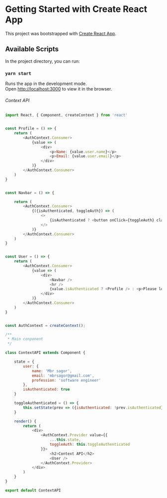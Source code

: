 # Getting Started with Create React App

This project was bootstrapped with [Create React App](https://github.com/facebook/create-react-app).

## Available Scripts

In the project directory, you can run:

### `yarn start`

Runs the app in the development mode.\
Open [http://localhost:3000](http://localhost:3000) to view it in the browser.


###### Context API

```javascript
import React, { Component, createContext } from 'react'


const Profile = () => {
    return (
        <AuthContext.Consumer>
            {value => (
                <div>
                    <p>Name: {value.user.name}</p>
                    <p>Email: {value.user.email}</p>
                </div>
            )}
        </AuthContext.Consumer>
    )
}


const Navbar = () => {

    return (
        <AuthContext.Consumer>
            {({isAuthenticated, toggleAuth}) => (
                <>
                    {isAuthenticated ? <button onClick={toggleAuth} className="btn btn-danger btn-sm">Logout</button> : <button onClick={toggleAuth} className="btn btn-success btn-sm">Login</button>}
                </>
            )}
        </AuthContext.Consumer>
    )
}


const User = () => {
    return (
        <AuthContext.Consumer>
            {value => (
                <div>
                    <Navbar />
                    <hr />
                    {value.isAuthenticated ? <Profile /> : <p>Please login.</p>}
                </div>
            )}
        </AuthContext.Consumer>
    )
}


const AuthContext = createContext();

/**
 * Main conponent
 */

class ContextAPI extends Component {

    state = {
        user: {
            name: 'Mbr sagor',
            email: 'mbrsagor@gmail.com',
            profession: 'software engineer'
        },
        isAuthenticated: true
    }

    toggleAuthenticated = () => {
        this.setState(prev => ({isAuthenticated: !prev.isAuthenticated}));
    }

    render() {
        return (
            <div>
                <AuthContext.Provider value={{
                    ...this.state, 
                    toggleAuth: this.toggleAuthenticated
                }}>
                    <h2>Context API</h2>
                    <User />
                </AuthContext.Provider>
            </div>
        )
    }
}

export default ContextAPI

```